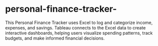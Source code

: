 # personal-finance-tracker-
This Personal Finance Tracker uses Excel to log and categorize income, expenses, and savings. Tableau connects to the Excel data to create interactive dashboards, helping users visualize spending patterns, track budgets, and make informed financial decisions.
